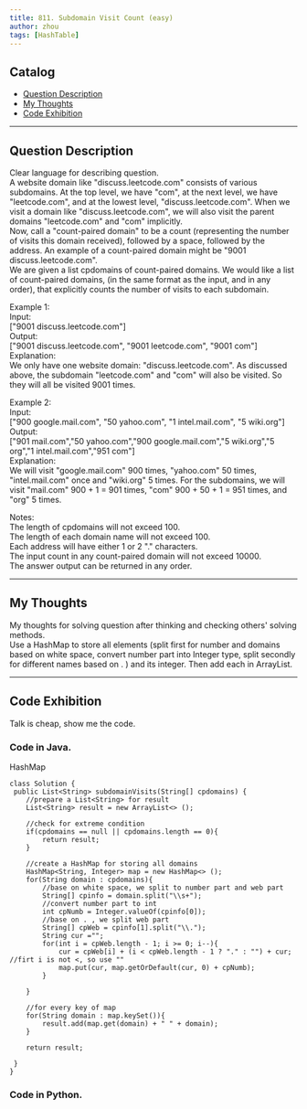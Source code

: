 ```yaml
---
title: 811. Subdomain Visit Count (easy)                 
author: zhou      
tags: [HashTable]          
---
```


       

## Catalog  
+ [Question Description](#partI)
+ [My Thoughts](#partII)
+ [Code Exhibition](#partIII)

----------------------------------

## Question Description
Clear language for describing question.    
A website domain like "discuss.leetcode.com" consists of various subdomains. At the top level, we have "com", at the next level, we have "leetcode.com", and at the lowest level, "discuss.leetcode.com". When we visit a domain like "discuss.leetcode.com", we will also visit the parent domains "leetcode.com" and "com" implicitly.    
Now, call a "count-paired domain" to be a count (representing the number of visits this domain received), followed by a space, followed by the address. An example of a count-paired domain might be "9001 discuss.leetcode.com".    
We are given a list cpdomains of count-paired domains. We would like a list of count-paired domains, (in the same format as the input, and in any order), that explicitly counts the number of visits to each subdomain.    

Example 1:   
Input:    
["9001 discuss.leetcode.com"]    
Output:    
["9001 discuss.leetcode.com", "9001 leetcode.com", "9001 com"]    
Explanation:     
We only have one website domain: "discuss.leetcode.com". As discussed above, the subdomain "leetcode.com" and "com" will also be visited. So they will all be visited 9001 times.     

Example 2:   
Input:     
["900 google.mail.com", "50 yahoo.com", "1 intel.mail.com", "5 wiki.org"]    
Output:    
["901 mail.com","50 yahoo.com","900 google.mail.com","5 wiki.org","5 org","1 intel.mail.com","951 com"]    
Explanation:     
We will visit "google.mail.com" 900 times, "yahoo.com" 50 times, "intel.mail.com" once and "wiki.org" 5 times. For the subdomains, we will visit "mail.com" 900 + 1 = 901 times, "com" 900 + 50 + 1 = 951 times, and "org" 5 times.    

Notes:    
The length of cpdomains will not exceed 100.    
The length of each domain name will not exceed 100.   
Each address will have either 1 or 2 "." characters.   
The input count in any count-paired domain will not exceed 10000.   
The answer output can be returned in any order.    


----------------------------------

## My Thoughts
My thoughts for solving question after thinking and checking others' solving methods.        
Use a HashMap to store all elements (split first for number and domains based on white space, convert number part into Integer type, split secondly for different names based on . ) and its integer. Then add each in ArrayList.     



----------------------------------

## Code Exhibition
Talk is cheap, show me the code.    
### Code in Java.     
HashMap   

    class Solution {
     public List<String> subdomainVisits(String[] cpdomains) {
        //prepare a List<String> for result
        List<String> result = new ArrayList<> ();
        
        //check for extreme condition
        if(cpdomains == null || cpdomains.length == 0){
            return result;
        }
        
        //create a HashMap for storing all domains
        HashMap<String, Integer> map = new HashMap<> ();
        for(String domain : cpdomains){
            //base on white space, we split to number part and web part
            String[] cpinfo = domain.split("\\s+");    
            //convert number part to int
            int cpNumb = Integer.valueOf(cpinfo[0]);
            //base on . , we split web part 
            String[] cpWeb = cpinfo[1].split("\\.");
            String cur ="";
            for(int i = cpWeb.length - 1; i >= 0; i--){
                cur = cpWeb[i] + (i < cpWeb.length - 1 ? "." : "") + cur; //firt i is not <, so use ""
                map.put(cur, map.getOrDefault(cur, 0) + cpNumb);
            }
            
        }
        
        //for every key of map
        for(String domain : map.keySet()){
            result.add(map.get(domain) + " " + domain);
        }
        
        return result;
        
     }
    }



### Code in Python.   



